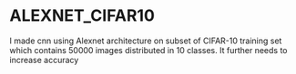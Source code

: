 # ALEXNET_CIFAR10
I made cnn using Alexnet architecture on subset of CIFAR-10 training set which contains 50000 images distributed in 10 classes. It further needs to increase accuracy  
